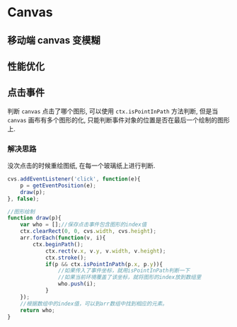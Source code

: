 # Canvas



## 移动端 canvas 变模糊



## 性能优化



## 点击事件

判断 `canvas` 点击了哪个图形, 可以使用 `ctx.isPointInPath` 方法判断, 但是当 `canvas` 画布有多个图形的化, 只能判断事件对象的位置是否在最后一个绘制的图形上.

### 解决思路

没次点击的时候重绘图纸, 在每一个玻璃纸上进行判断.

```js
cvs.addEventListener('click', function(e){
	p = getEventPosition(e);
	draw(p);
}, false);

//图形绘制
function draw(p){
	var who = [];//保存点击事件包含图形的index值
	ctx.clearRect(0, 0, cvs.width, cvs.height);
	arr.forEach(function(v, i){
		ctx.beginPath();
			ctx.rect(v.x, v.y, v.width, v.height);
            ctx.stroke();
            if(p && ctx.isPointInPath(p.x, p.y)){
				//如果传入了事件坐标，就用isPointInPath判断一下
				//如果当前环境覆盖了该坐标，就将图形的index放到数组里
				who.push(i);
			}
	});
	//根据数组中的index值，可以到arr数组中找到相应的元素。
	return who;
}
```

